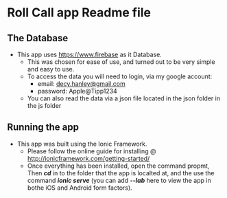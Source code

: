 # Roll Call app Readme file

## The Database

* This app uses https://www.firebase as it Database.
  * This was chosen for ease of use, and turned out to be very simple and easy to use.
  * To access the data you will need to login, via my google account:
    * email: decy.hanley@gmail.com
    * password: Apple@Tipp1234
  * You can also read the data via a json file located in the json folder in the js folder

## Running the app

* This app was built using the Ionic Framework.
  * Please follow the online guide for installing @ http://ionicframework.com/getting-started/
  * Once everything has been installed, open the command propmt, Then __*cd*__ in to the folder that the app is localted at, 
    and the use the command __*ionic serve*__ (you can add __*--lab*__ here to view the app in bothe iOS and Android form factors).
